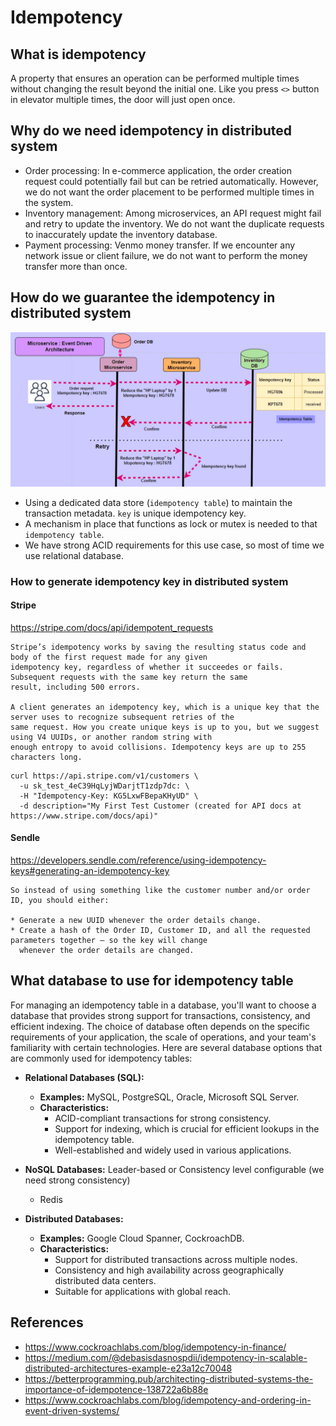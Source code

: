 # Idempotency

## What is idempotency

A property that ensures an operation can be performed multiple times without changing the result beyond the initial one.
Like you press `<>` button in elevator multiple times, the door will just open once.

## Why do we need idempotency in distributed system

* Order processing: In e-commerce application, the order creation request could potentially fail but can be retried automatically. However,
  we do not want the order placement to be performed multiple times in the system.
* Inventory management: Among microservices, an API request might fail and retry to update the inventory. We do not want
  the duplicate requests to inaccurately update the inventory database.
* Payment processing: Venmo money transfer. If we encounter any network issue or client failure, we do not want to
  perform the money transfer more than once.

## How do we guarantee the idempotency in distributed system

![](resources/idempotency-table.png)

* Using a dedicated data store (`idempotency table`) to maintain the transaction metadata. `key` is unique idempotency
  key.
* A mechanism in place that functions as lock or mutex is needed to that `idempotency table`.
* We have strong ACID requirements for this use case, so most of time we use relational database.

### How to generate idempotency key in distributed system

#### Stripe

<https://stripe.com/docs/api/idempotent_requests>

```text
Stripe’s idempotency works by saving the resulting status code and body of the first request made for any given
idempotency key, regardless of whether it succeedes or fails. Subsequent requests with the same key return the same
result, including 500 errors.

A client generates an idempotency key, which is a unique key that the server uses to recognize subsequent retries of the
same request. How you create unique keys is up to you, but we suggest using V4 UUIDs, or another random string with
enough entropy to avoid collisions. Idempotency keys are up to 255 characters long.
```

```shell
curl https://api.stripe.com/v1/customers \
  -u sk_test_4eC39HqLyjWDarjtT1zdp7dc: \
  -H "Idempotency-Key: KG5LxwFBepaKHyUD" \
  -d description="My First Test Customer (created for API docs at https://www.stripe.com/docs/api)"
```

#### Sendle

<https://developers.sendle.com/reference/using-idempotency-keys#generating-an-idempotency-key>

```text
So instead of using something like the customer number and/or order ID, you should either:

* Generate a new UUID whenever the order details change.
* Create a hash of the Order ID, Customer ID, and all the requested parameters together – so the key will change
  whenever the order details are changed.
```

## What database to use for idempotency table

For managing an idempotency table in a database, you'll want to choose a database that provides strong support for
transactions, consistency, and efficient indexing. The choice of database often depends on the specific requirements of
your application, the scale of operations, and your team's familiarity with certain technologies. Here are several
database options that are commonly used for idempotency tables:

* **Relational Databases (SQL):**
  * **Examples:** MySQL, PostgreSQL, Oracle, Microsoft SQL Server.
  * **Characteristics:**
    * ACID-compliant transactions for strong consistency.
    * Support for indexing, which is crucial for efficient lookups in the idempotency table.
    * Well-established and widely used in various applications.

* **NoSQL Databases:** Leader-based or Consistency level configurable (we need strong consistency)
  * Redis

* **Distributed Databases:**
  * **Examples:** Google Cloud Spanner, CockroachDB.
  * **Characteristics:**
    * Support for distributed transactions across multiple nodes.
    * Consistency and high availability across geographically distributed data centers.
    * Suitable for applications with global reach.

## References

* <https://www.cockroachlabs.com/blog/idempotency-in-finance/>
* <https://medium.com/@debasisdasnospdii/idempotency-in-scalable-distributed-architectures-example-e23a12c70048>
* <https://betterprogramming.pub/architecting-distributed-systems-the-importance-of-idempotence-138722a6b88e>
* <https://www.cockroachlabs.com/blog/idempotency-and-ordering-in-event-driven-systems/>